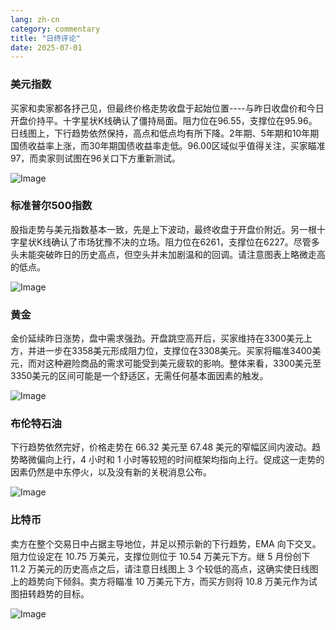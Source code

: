 ```yaml
---
lang: zh-cn
category: commentary
title: "日终评论"
date: 2025-07-01
---
```


### 美元指数

买家和卖家都各抒己见，但最终价格走势收盘于起始位置----与昨日收盘价和今日开盘价持平。十字星状K线确认了僵持局面。阻力位在96.55，支撑位在95.96。日线图上，下行趋势依然保持，高点和低点均有所下降。2年期、5年期和10年期国债收益率上涨，而30年期国债收益率走低。96.00区域似乎值得关注，买家瞄准97，而卖家则试图在96关口下方重新测试。

![Image](https://markleighedu.github.io/img/Jul-2025/01-Jul-2025/usdindex.jpg)

### 标准普尔500指数

股指走势与美元指数基本一致，先是上下波动，最终收盘于开盘价附近。另一根十字星状K线确认了市场犹豫不决的立场。阻力位在6261，支撑位在6227。尽管多头未能突破昨日的历史高点，但空头并未加剧温和的回调。请注意图表上略微走高的低点。

![Image](https://markleighedu.github.io/img/Jul-2025/01-Jul-2025/sp500.jpg)

### 黄金

金价延续昨日涨势，盘中需求强劲。开盘跳空高开后，买家维持在3300美元上方，并进一步在3358美元形成阻力位，支撑位在3308美元。买家将瞄准3400美元，而对这种避险商品的需求可能受到美元疲软的影响。整体来看，3300美元至3350美元的区间可能是一个舒适区，无需任何基本面因素的触发。

![Image](https://markleighedu.github.io/img/Jul-2025/01-Jul-2025/gold.jpg)

### 布伦特石油

下行趋势依然完好，价格走势在 66.32 美元至 67.48 美元的窄幅区间内波动。趋势略微偏向上行，4 小时和 1 小时等较短的时间框架均指向上行。促成这一走势的因素仍然是中东停火，以及没有新的关税消息公布。

![Image](https://markleighedu.github.io/img/Jul-2025/01-Jul-2025/brentoil.jpg)

### 比特币

卖方在整个交易日中占据主导地位，并足以预示新的下行趋势，EMA 向下交叉。阻力位设定在 10.75 万美元，支撑位则位于 10.54 万美元下方。继 5 月份创下 11.2 万美元的历史高点之后，请注意日线图上 3 个较低的高点，这确实使日线图上的趋势向下倾斜。卖方将瞄准 10 万美元下方，而买方则将 10.8 万美元作为试图扭转趋势的目标。

![Image](https://markleighedu.github.io/img/Jul-2025/01-Jul-2025/bitcoin.jpg)

